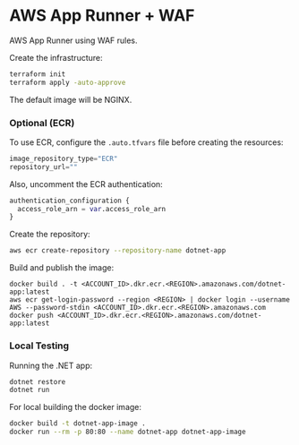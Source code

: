 
# AWS App Runner + WAF

AWS App Runner using WAF rules.

Create the infrastructure:

```sh
terraform init
terraform apply -auto-approve
```

The default image will be NGINX.

### Optional (ECR)

To use ECR, configure the `.auto.tfvars` file before creating the resources:

```terraform
image_repository_type="ECR"
repository_url=""
```

Also, uncomment the ECR authentication:

```terraform
authentication_configuration {
  access_role_arn = var.access_role_arn
}
```

Create the repository:

```sh
aws ecr create-repository --repository-name dotnet-app
```

Build and publish the image:

```
docker build . -t <ACCOUNT_ID>.dkr.ecr.<REGION>.amazonaws.com/dotnet-app:latest
aws ecr get-login-password --region <REGION> | docker login --username AWS --password-stdin <ACCOUNT_ID>.dkr.ecr.<REGION>.amazonaws.com
docker push <ACCOUNT_ID>.dkr.ecr.<REGION>.amazonaws.com/dotnet-app:latest
```

### Local Testing

Running the .NET app:

```sh
dotnet restore
dotnet run
```

For local building the docker image:

```sh
docker build -t dotnet-app-image .
docker run --rm -p 80:80 --name dotnet-app dotnet-app-image
```
